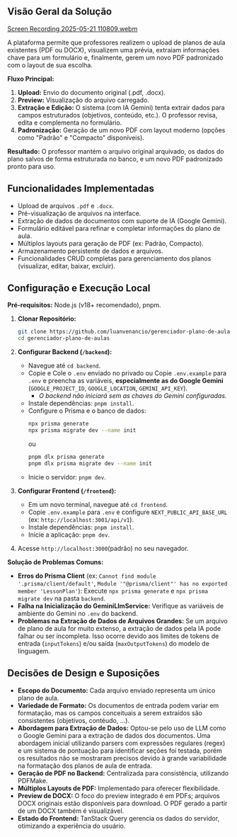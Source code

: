 ## Visão Geral da Solução

[Screen Recording 2025-05-21 110809.webm](https://github.com/user-attachments/assets/c18da990-1bdc-4f27-be3f-89b03538c6c7)


A plataforma permite que professores realizem o upload de planos de aula existentes (PDF ou DOCX), visualizem uma prévia, extraiam informações chave para um formulário e, finalmente, gerem um novo PDF padronizado com o layout de sua escolha.

**Fluxo Principal:**

1.  **Upload:** Envio do documento original (.pdf, .docx).
2.  **Preview:** Visualização do arquivo carregado.
3.  **Extração e Edição:** O sistema (com IA Gemini) tenta extrair dados para campos estruturados (objetivos, conteúdo, etc.). O professor revisa, edita e complementa no formulário.
4.  **Padronização:** Geração de um novo PDF com layout moderno (opções como "Padrão" e "Compacto" disponíveis).

**Resultado:** O professor mantém o arquivo original arquivado, os dados do plano salvos de forma estruturada no banco, e um novo PDF padronizado pronto para uso.

## Funcionalidades Implementadas

- Upload de arquivos `.pdf` e `.docx`.
- Pré-visualização de arquivos na interface.
- Extração de dados de documentos com suporte de IA (Google Gemini).
- Formulário editável para refinar e completar informações do plano de aula.
- Múltiplos layouts para geração de PDF (ex: Padrão, Compacto).
- Armazenamento persistente de dados e arquivos.
- Funcionalidades CRUD completas para gerenciamento dos planos (visualizar, editar, baixar, excluir).

## Configuração e Execução Local

**Pré-requisitos:** Node.js (v18+ recomendado), pnpm.

1.  **Clonar Repositório:**

    ```bash
    git clone https://github.com/luanvenancio/gerenciador-plano-de-aulas.git
    cd gerenciador-plano-de-aulas
    ```

2.  **Configurar Backend (`/backend`):**

    - Navegue até `cd backend`.
    - Copie e Cole o `.env` enviado no privado ou Copie `.env.example` para `.env` e preencha as variáveis, **especialmente as do Google Gemini** (`GOOGLE_PROJECT_ID`, `GOOGLE_LOCATION`, `GEMINI_API_KEY`).
      - _O backend não iniciará sem as chaves do Gemini configuradas._
    - Instale dependências: `pnpm install`.
    - Configure o Prisma e o banco de dados:
      ```bash
      npx prisma generate
      npx prisma migrate dev --name init
      ```
      ou
      ```bash
      pnpm dlx prisma generate
      pnpm dlx prisma migrate dev --name init
      ```
    - Inicie o servidor: `pnpm dev`.

3.  **Configurar Frontend (`/frontend`):**

    - Em um novo terminal, navegue até `cd frontend`.
    - Copie `.env.example` para `.env` e configure `NEXT_PUBLIC_API_BASE_URL` (ex: `http://localhost:3001/api/v1`).
    - Instale dependências: `pnpm install`.
    - Inicie a aplicação: `pnpm dev`.

4.  Acesse `http://localhost:3000`(padrão) no seu navegador.

**Solução de Problemas Comuns:**

- **Erros do Prisma Client** (ex: `Cannot find module '.prisma/client/default'`, `Module '"@prisma/client"' has no exported member 'LessonPlan'`):
  Execute `npx prisma generate` e `npx prisma migrate dev` na pasta `backend`.
- **Falha na Inicialização do GeminiLlmService:** Verifique as variáveis de ambiente do Gemini no `.env` do backend.
- **Problemas na Extração de Dados de Arquivos Grandes:** Se um arquivo de plano de aula for muito extenso, a extração de dados pela IA pode falhar ou ser incompleta. Isso ocorre devido aos limites de tokens de entrada (`inputTokens`) e/ou saída (`maxOutputTokens`) do modelo de linguagem.

## Decisões de Design e Suposições

- **Escopo do Documento:** Cada arquivo enviado representa um único plano de aula.
- **Variedade de Formato:** Os documentos de entrada podem variar em formatação, mas os campos conceituais a serem extraídos são consistentes (objetivos, contéudo, ...).
- **Abordagem para Extração de Dados:** Optou-se pelo uso de LLM como o Google Gemini para a extração de dados dos documentos. Uma abordagem inicial utilizando parsers com expressões regulares (regex) e um sistema de pontuação para identificar seções foi testada, porém os resultados não se mostraram precisos devido à grande variabilidade na formatação dos planos de aula de entrada.
- **Geração de PDF no Backend:** Centralizada para consistência, utilizando PDFMake.
- **Múltiplos Layouts de PDF:** Implementado para oferecer flexibilidade.
- **Preview de DOCX:** O foco do preview integrado é em PDFs; arquivos DOCX originais estão disponíveis para download. O PDF gerado a partir de um DOCX também é visualizável.
- **Estado do Frontend:** TanStack Query gerencia os dados do servidor, otimizando a experiência do usuário.

